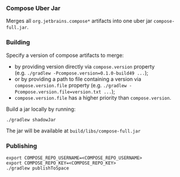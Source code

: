 ### Compose Uber Jar

Merges all `org.jetbrains.compose*` artifacts into one uber jar `compose-full.jar`.

### Building

Specify a version of compose artifacts to merge:
* by providing version directly via `compose.version` property  
(e.g. `./gradlew -Pcompose.version=0.1.0-build49 ...`);
* or by providing a path to file containing a version via `compose.version.file` property
(e.g. `./gradlew -Pcompose.version.file=version.txt ...`);
* `compose.version.file` has a higher priority than `compose.version`.

Build a jar locally by running:
```
./gradlew shadowJar
```
The jar will be available at `build/libs/compose-full.jar`

### Publishing

```
export COMPOSE_REPO_USERNAME=<COMPOSE_REPO_USERNAME>
export COMPOSE_REPO_KEY=<COMPOSE_REPO_KEY>
./gradlew publishToSpace
```